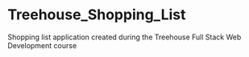 # Treehouse_Shopping_List
Shopping list application created during the Treehouse Full Stack Web Development course
